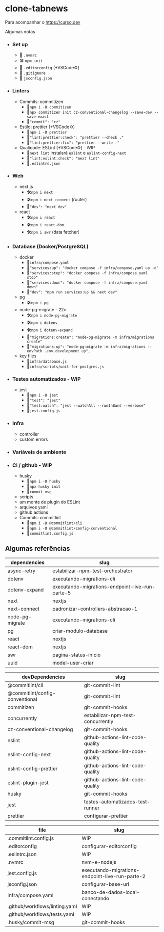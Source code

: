 # clone-tabnews

Para acompanhar o https://curso.dev

Algumas notas

- ### Set up

  - 📄 `.nvmrc`
  - 🛠️ `npm init`
  - 📄 `.editorconfig` (+VSCode⚙️)
  - 📄 `.gitignore`
  - 📄 `jsconfig.json`

- ### Linters

  - Commits: commitizen
    - 🔧`npm i -D commitizen`
    - 🔧`npx commitizen init cz-conventional-changelog --save-dev --save-exact`
    - 📜`"commit": "cz"`
  - Estilo: prettier (+VSCode⚙️)
    - 🔧`npm i -D prettier`
    - 📜`"lint:prettier:check": "prettier --check ."`
    - 📜`"lint:prettier:fix": "prettier --write ."`
  - Qualidade: ESLint (+VSCode⚙️) - WIP
    - 🔧`next lint` instalará `eslint` e `eslint-config-next`
    - 📜`"lint:eslint:check": "next lint"`
    - 📄`.eslintrc.json`

- ### Web

  - next.js
    - 🛠️`npm i next`
    - 🛠️`npm i next-connect` (router)
    - 📜`"dev": "next dev"`
  - react
    - 🛠️`npm i react`
    - 🛠️`npm i react-dom`
    - 🛠️`npm i swr` (data fetcher)

- ### Database (Docker/PostgreSQL)

  - docker
    - 📄`infra/compose.yaml`
    - 📜`"services:up": "docker compose -f infra/compose.yaml up -d"`
    - 📜`"services:stop": "docker compose -f infra/compose.yaml stop"`
    - 📜`"services:down": "docker compose -f infra/compose.yaml down"`
    - 📜`"dev": "npm run services:up && next dev"`
  - pg
    - 🛠️`npm i pg`
  - node-pg-migrate - 22c
    - 🛠️`npm i node-pg-migrate`
    - 🛠️`npm i dotenv`
    - 🛠️`npm i dotenv-expand`
    - 📜`"migrations:create": "node-pg-migrate -m infra/migrations create"`
    - 📜`"migrations:up": "node-pg-migrate -m infra/migrations --envPath .env.development up",`
  - key files
    - 📄`infra/database.js`
    - 📄`infra/scripts/wait-for-postgres.js`

- ### Testes automatizados - WIP

  - jest
    - 🔧`npm i -D jest`
    - 📜`"test": "jest"`
    - 📜`"test:watch": "jest --watchAll --runInBand --verbose"`
    - 📄`jest.config.js`

- ### Infra

  - controller
  - custom errors

- ### Variáveis de ambiente

- ### CI / github - WIP
  - husky
    - 🔧`npm i -D husky`
    - 🔧`npx husky init`
    - 📄`commit-msg`
  - scripts
  - um monte de plugin do ESLint
  - arquivos yaml
  - github actions
  - Commits: commitlint
    - 🔧`npm i -D @commitlint/cli`
    - 🔧`npm i -D @commitlint/config-conventional`
    - 📄`commitlint.config.js`

## Algumas referências

| dependencies    | slug                                            |
| --------------- | ----------------------------------------------- |
| async-retry     | estabilizar-npm-test-orchestrator               |
| dotenv          | executando-migrations-cli                       |
| dotenv-expand   | executando-migrations-endpoint-live-run-parte-5 |
| next            | nextjs                                          |
| next-connect    | padronizar-controllers-abstracao-1              |
| node-pg-migrate | executando-migrations-cli                       |
| pg              | criar-modulo-database                           |
| react           | nextjs                                          |
| react-dom       | nextjs                                          |
| swr             | pagina-status-inicio                            |
| uuid            | model-user-criar                                |

| devDependencies                 | slug                              |
| ------------------------------- | --------------------------------- |
| @commitlint/cli                 | git-commit-lint                   |
| @commitlint/config-conventional | git-commit-lint                   |
| commitizen                      | git-commit-hooks                  |
| concurrently                    | estabilizar-npm-test-concurrently |
| cz-conventional-changelog       | git-commit-hooks                  |
| eslint                          | github-actions-lint-code-quality  |
| eslint-config-next              | github-actions-lint-code-quality  |
| eslint-config-prettier          | github-actions-lint-code-quality  |
| eslint-plugin-jest              | github-actions-lint-code-quality  |
| husky                           | git-commit-hooks                  |
| jest                            | testes-automatizados-test-runner  |
| prettier                        | configurar-prettier               |

| file                           | slug                                            |
| ------------------------------ | ----------------------------------------------- |
| .commitlint.config.js          | WIP                                             |
| .editorconfig                  | configurar-editorconfig                         |
| .eslintrc.json                 | WIP                                             |
| .nvmrc                         | nvm-e-nodejs                                    |
| jest.config.js                 | executando-migrations-endpoint-live-run-parte-2 |
| jsconfig.json                  | configurar-base-url                             |
| infra/compose.yaml             | banco-de-dados-local-conectando                 |
| .github/workflows/linting.yaml | WIP                                             |
| .github/workflows/tests.yaml   | WIP                                             |
| .husky/commit-msg              | git-commit-hooks                                |
